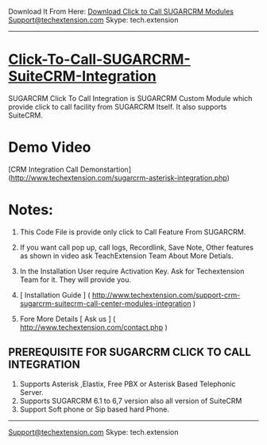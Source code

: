 Download It From Here: [Download Click to Call SUGARCRM Modules](https://www.techextension.com/sugarcrm-click-to-call-integration.php)
Support@techextension.com
Skype: tech.extension

***

[Click-To-Call-SUGARCRM-SuiteCRM-Integration](http://www.techextension.com/sugarcrm-click-to-call-integration.php)
===========================================

SUGARCRM Click To Call Integration is  SUGARCRM Custom Module which provide click to call facility from SUGARCRM Itself. It also supports SuiteCRM.

Demo Video 
=============================================
 [CRM Integration Call Demonstartion] (http://www.techextension.com/sugarcrm-asterisk-integration.php)

Notes:
=============================================
1. This Code File is provide only click to Call Feature From SUGARCRM.

2. If you want call pop up, call logs, Recordlink, Save Note, Other features as shown in video ask TeachExtension Team About More Detials.

3. In the Installation User require Activation Key. Ask for Techextension Team for it. They will provide you.

4. [ Installation Guide ] ( http://www.techextension.com/support-crm-sugarcrm-suitecrm-call-center-modules-integration )

5. Fore More Details [ Ask us ] ( http://www.techextension.com/contact.php )

PREREQUISITE FOR SUGARCRM CLICK TO CALL INTEGRATION
------------------------------------------------------

1.  Supports Asterisk ,Elastix, Free PBX or Asterisk Based Telephonic Server.
2. Supports SUGARCRM 6.1 to 6,7 version also all version of SuiteCRM
3. Support Soft phone or Sip based hard Phone.

***

Support@techextension.com
Skype: tech.extension

